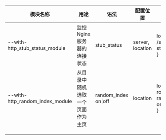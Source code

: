 | 模块名称                        | 用途                             | 语法                 | 配置位置         | 例子                                                         | 备注                                            |
| ------------------------------- | -------------------------------- | -------------------- | ---------------- | ------------------------------------------------------------ | ----------------------------------------------- |
| --with-http_stub_status_module  | 监控Nginx服务器的连接状态        | stub_status          | server, location | location /status {<br>	stub_status;<br>}                  | 访问http://host/status即可看到当前Nginx连接状态 |
| --with-http_random_index_module | 从目录中随机选取一个页面作为主页 | random_index on\|off | location         | location / {<br>	root /www;<br>	random_index on;<br> } | 不会随机到隐藏文件                              |
|                                 |                                  |                      |                  |                                                              |                                                 |
|                                 |                                  |                      |                  |                                                              |                                                 |
|                                 |                                  |                      |                  |                                                              |                                                 |

